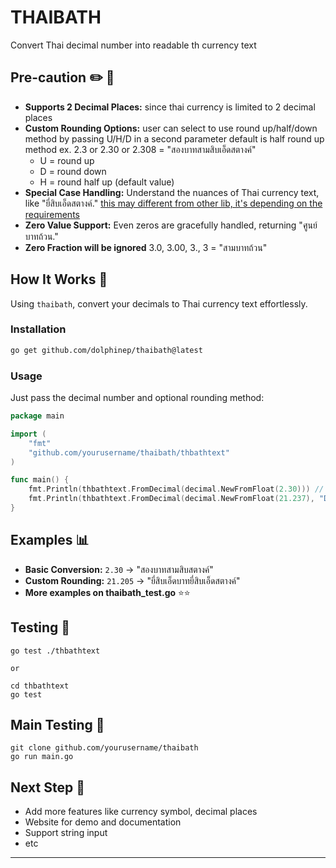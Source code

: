 # THAIBATH
Convert Thai decimal number into readable th currency text


## Pre-caution :pencil2: 🌟
- **Supports 2 Decimal Places:** since thai currency is limited to 2 decimal places
- **Custom Rounding Options:** user can select to use round up/half/down method by passing U/H/D in a second parameter default is half round up method ex. 2.3 or 2.30 or 2.308 = "สองบาทสามสิบเอ็ดสตางค์"
    - U = round up
    - D = round down
    - H = round half up (default value)
- **Special Case Handling:** Understand the nuances of Thai currency text, like "ยี่สิบเอ็ดสตางค์." <ins>this may different from other lib, it's depending on the requirements</ins>
- **Zero Value Support:** Even zeros are gracefully handled, returning "ศูนย์บาทถ้วน."
- **Zero Fraction will be ignored** 3.0, 3.00, 3., 3 = "สามบาทถ้วน"


## How It Works 🎯

Using `thaibath`, convert your decimals to Thai currency text effortlessly. 

### Installation

```sh
go get github.com/dolphinep/thaibath@latest
```

### Usage

Just pass the decimal number and optional rounding method:

```go
package main

import (
    "fmt"
    "github.com/yourusername/thaibath/thbathtext"
)

func main() {
    fmt.Println(thbathtext.FromDecimal(decimal.NewFromFloat(2.30))) // Output: สองบาทสามสิบเอ็ดสตางค์
    fmt.Println(thbathtext.FromDecimal(decimal.NewFromFloat(21.237), "D")) // Output: ยี่สิบเอ็ดบาทยี่สิบสามสตางค์ 
}
```

## Examples 📊

- **Basic Conversion:** `2.30` → "สองบาทสามสิบสตางค์"
- **Custom Rounding:** `21.205` → "ยี่สิบเอ็ดบาทยี่สิบเอ็ดสตางค์"
- **More examples on thaibath_test.go** ⭐️⭐️

## Testing 🧪
```
go test ./thbathtext 

or

cd thbathtext
go test 
```

## Main Testing 🧪
```
git clone github.com/yourusername/thaibath
go run main.go
```

## Next Step 🚀
- Add more features like currency symbol, decimal places
- Website for demo and documentation
- Support string input
- etc
---
